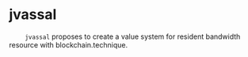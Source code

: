 # jvassal
&ensp;&ensp;&ensp;&ensp; `jvassal` proposes to create a value system for resident bandwidth resource with blockchain.technique.
